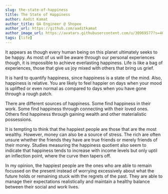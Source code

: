 ```yaml
---
slug: the-state-of-happiness
title: The State of Happiness
author: Aadit Kamat
author_title: QA Engineer @ Shopee
author_url: https://github.com/aaditkamat
author_image_url: https://avatars.githubusercontent.com/u/30969577?s=400&u=9558fc3557d79c88a7080034fe8c22654aca2e4d&v=4
tags: [life]
---
```


It appears as though every human being on this planet ultimately seeks to be happy. As most of us will be aware through our personal experiences though, it is impossible to achieve everlasting happiness. Life is like a bag of experiences, those that give us joy mixed with others that bring us grief.

It is hard to quantify happiness, since happiness is a state of the mind. Also, happiness is relative. You are likely to feel happier on days when your mood is uplifted or even normal as compared to days when you have gone through a rough patch.

There are different sources of happiness. Some find happiness in their work. Some find happiness through connecting with their loved ones. Others find happiness through gaining wealth and other materialistic possessions.

It is tempting to think that the happiest people are those that are the most wealthy. However, money can also be a source of stress. The rich are often unsure whether the friends they have are true friends or merely friends of their money. Studies measuring the happiness quotient also seem to indicate that happiness tends to increase with income levels but only uptil an inflection point, where the curve then tapers off.

In my opinion, the happiest people are the ones who are able to remain focussed on the present instead of worrying excessively about what the future holds or remaining stuck with the regrets of the past. They are able to manage their expectations realistically and maintain a healthy balance between their social and work lives.